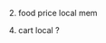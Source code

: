 <!-- 1. mem package to do cache in locally memory -->

<!-- 1. local users to local mem  -->

2. food price local mem

<!-- 3. token local mem -->

4. cart local ?